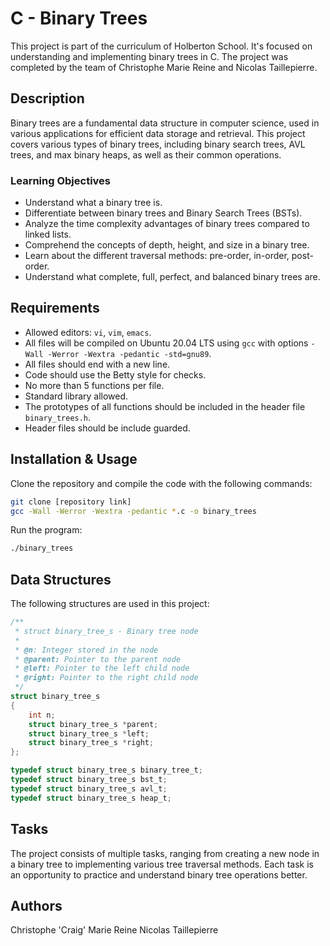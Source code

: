 # C - Binary Trees

This project is part of the curriculum of Holberton School. It's focused on understanding and implementing binary trees in C. The project was completed by the team of Christophe Marie Reine and Nicolas Taillepierre.

## Description

Binary trees are a fundamental data structure in computer science, used in various applications for efficient data storage and retrieval. This project covers various types of binary trees, including binary search trees, AVL trees, and max binary heaps, as well as their common operations.

### Learning Objectives

- Understand what a binary tree is.
- Differentiate between binary trees and Binary Search Trees (BSTs).
- Analyze the time complexity advantages of binary trees compared to linked lists.
- Comprehend the concepts of depth, height, and size in a binary tree.
- Learn about the different traversal methods: pre-order, in-order, post-order.
- Understand what complete, full, perfect, and balanced binary trees are.

## Requirements

- Allowed editors: `vi`, `vim`, `emacs`.
- All files will be compiled on Ubuntu 20.04 LTS using `gcc` with options `-Wall -Werror -Wextra -pedantic -std=gnu89`.
- All files should end with a new line.
- Code should use the Betty style for checks.
- No more than 5 functions per file.
- Standard library allowed.
- The prototypes of all functions should be included in the header file `binary_trees.h`.
- Header files should be include guarded.

## Installation & Usage

Clone the repository and compile the code with the following commands:

```bash
git clone [repository link]
gcc -Wall -Werror -Wextra -pedantic *.c -o binary_trees
```

Run the program:

```bash
./binary_trees
```

## Data Structures
The following structures are used in this project:

```c
/**
 * struct binary_tree_s - Binary tree node
 *
 * @n: Integer stored in the node
 * @parent: Pointer to the parent node
 * @left: Pointer to the left child node
 * @right: Pointer to the right child node
 */
struct binary_tree_s
{
    int n;
    struct binary_tree_s *parent;
    struct binary_tree_s *left;
    struct binary_tree_s *right;
};

typedef struct binary_tree_s binary_tree_t;
typedef struct binary_tree_s bst_t;
typedef struct binary_tree_s avl_t;
typedef struct binary_tree_s heap_t;
```

## Tasks
The project consists of multiple tasks, ranging from creating a new node in a binary tree to implementing various tree traversal methods. Each task is an opportunity to practice and understand binary tree operations better.

## Authors
Christophe 'Craig' Marie Reine
Nicolas Taillepierre
